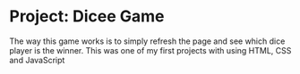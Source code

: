 <h1>Project: Dicee Game</h1>

The way this game works is to simply refresh the page and see which dice player is the winner. This was one of my first projects with using HTML, CSS and JavaScript
